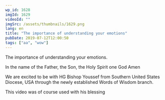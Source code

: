 ```yaml
---
wp_id: 1628
imgId: 1629
videoId: ""
imgSrc: /assets/thumbnails/1629.png
lang: en
title: "The importance of understanding your emotions"
pubDate: 2019-07-12T12:00:50
tags: ["aa", "wow"]
---
```


<!-- page: 6 -->

<p>The importance of understanding your emotions.</p>
<p>In the name of the Father, the Son, the Holy Spirit one God Amen</p>
<p>We are excited to be with HG Bishop Youssef from Southern United States Diocese, USA through the newly established Words of Wisdom branch.</p>
<p>This video was of course used with his blessing</p>
